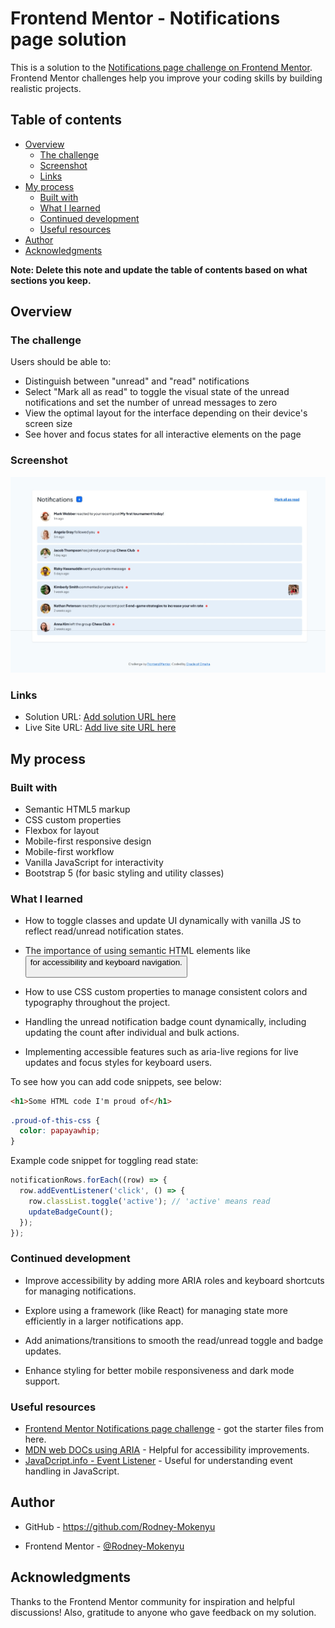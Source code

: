 # Frontend Mentor - Notifications page solution

This is a solution to the [Notifications page challenge on Frontend Mentor](https://www.frontendmentor.io/challenges/notifications-page-DqK5QAmKbC). Frontend Mentor challenges help you improve your coding skills by building realistic projects. 

## Table of contents

- [Overview](#overview)
  - [The challenge](#the-challenge)
  - [Screenshot](#screenshot)
  - [Links](#links)
- [My process](#my-process)
  - [Built with](#built-with)
  - [What I learned](#what-i-learned)
  - [Continued development](#continued-development)
  - [Useful resources](#useful-resources)
- [Author](#author)
- [Acknowledgments](#acknowledgments)

**Note: Delete this note and update the table of contents based on what sections you keep.**

## Overview

### The challenge

Users should be able to:

- Distinguish between "unread" and "read" notifications
- Select "Mark all as read" to toggle the visual state of the unread notifications and set the number of unread messages to zero
- View the optimal layout for the interface depending on their device's screen size
- See hover and focus states for all interactive elements on the page

### Screenshot

![](assets/images/Screenshot_23-6-2025_73729_127.0.0.1.jpeg)


### Links

- Solution URL: [Add solution URL here](https://github.com/Rodney-Mokenyu/notifications-page-main)
- Live Site URL: [Add live site URL here](https://Rodney-Mokenyu.github.io/notifications-page-main/)

## My process

### Built with

- Semantic HTML5 markup
- CSS custom properties
- Flexbox for layout
- Mobile-first responsive design
- Mobile-first workflow
- Vanilla JavaScript for interactivity
- Bootstrap 5 (for basic styling and utility classes)



### What I learned

- How to toggle classes and update UI dynamically with vanilla JS to reflect read/unread notification states.
- The importance of using semantic HTML elements like <button> for accessibility and keyboard navigation.
- How to use CSS custom properties to manage consistent colors and typography throughout the project.

- Handling the unread notification badge count dynamically, including updating the count after individual and bulk actions.
- Implementing accessible features such as aria-live regions for live updates and focus styles for keyboard users.

To see how you can add code snippets, see below:

```html
<h1>Some HTML code I'm proud of</h1>
```
```css
.proud-of-this-css {
  color: papayawhip;
}
```
Example code snippet for toggling read state:
```js
notificationRows.forEach((row) => {
  row.addEventListener('click', () => {
    row.classList.toggle('active'); // 'active' means read
    updateBadgeCount();
  });
});

```


### Continued development

- Improve accessibility by adding more ARIA roles and keyboard shortcuts for managing notifications.

- Explore using a framework (like React) for managing state more efficiently in a larger notifications app.

- Add animations/transitions to smooth the read/unread toggle and badge updates.

- Enhance styling for better mobile responsiveness and dark mode support.

### Useful resources

- [Frontend Mentor Notifications page challenge](https://www.frontendmentor.io/challenges/notifications-page-DqK5QAmKbC) - got the starter files from here.
- [MDN web DOCs using ARIA](https://developer.mozilla.org/en-US/docs/Web/Accessibility/ARIA) - Helpful for accessibility improvements.
- [JavaDcript.info - Event Listener](https://javascript.info/event-listeners) - Useful for understanding event handling in JavaScript.

## Author
- GitHub - https://github.com/Rodney-Mokenyu

- Frontend Mentor - [@Rodney-Mokenyu](https://www.frontendmentor.io/profile/Rodney-Mokenyu)


 
## Acknowledgments

Thanks to the Frontend Mentor community for inspiration and helpful discussions! Also, gratitude to anyone who gave feedback on my solution.